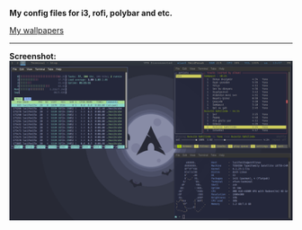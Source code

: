 **My config files for i3, rofi, polybar and etc.**

[My wallpapers](https://github.com/Lucifer25x/wallpapers)

<hr/>

**Screenshot:**
![Screenshot](./Screenshot.png)
